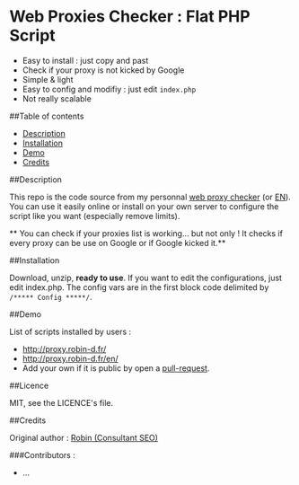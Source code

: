 Web Proxies Checker : Flat PHP Script
=================================

* Easy to install : just copy and past
* Check if your proxy is not kicked by Google
* Simple & light
* Easy to config and modifiy : just edit `index.php`
* Not really scalable

##Table of contents
* [Description](#description)
* [Installation](#installation)
* [Demo](#demo)
* [Credits](#credits)

##Description

This repo is the code source from my personnal [web proxy checker](http://proxy.robin-d.fr/) (or [EN](http://proxy.robin-d.fr/en/)).
You can use it easily online or install on your own server to configure the script like you want (especially remove limits).

** You can check if your proxies list is working... but not only ! It checks if every proxy can be use on Google or if Google kicked it.**

##Installation

Download, unzip, **ready to use**.
If you want to edit the configurations, just edit index.php. The config vars are in the first block code delimited by ```/***** Config *****/```.

##Demo

List of scripts installed by users :
* http://proxy.robin-d.fr/
* http://proxy.robin-d.fr/en/
* Add your own if it is public by open a [pull-request](https://github.com/RobinDev/proxies-checker/pulls).

##Licence

MIT, see the LICENCE's file.

##Credits

Original author : [Robin (Consultant SEO)](http://www.robin-d.fr/)

###Contributors :
* ...
